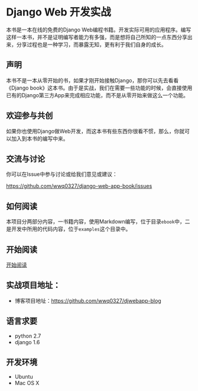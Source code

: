 # Django Web 开发实战

本书是一本在线的免费的Django Web编程书籍。开发实际可用的应用程序。编写这样一本书，并不是证明编写者能力有多强，而是想将自己所知的一点东西分享出来，分享过程也是一种学习，而暴露无知，更有利于我们自身的成长。

## 声明

本书不是一本从零开始的书，如果才刚开始接触Django，那你可以先去看看《Django book》这本书。由于是实战，我们在需要一些功能的时候，会直接使用已有的Django第三方App来完成相应功能，而不是从零开始来做这么一个功能。

## 欢迎参与共创

如果你也使用Django做Web开发，而这本书有些东西你很看不惯，那么，你就可以加入到本书的编写中来。

## 交流与讨论

你可以在Issue中参与讨论或给我们意见或建议：

<https://github.com/wwq0327/django-web-app-book/issues>

## 如何阅读

本项目分两部分内容，一书籍内容，使用Markdown编写，位于目录`ebook`中，二是开发中所用的代码内容，位于`examples`这个目录中。

## 开始阅读

[开始阅读](ebook/content.md)

## 实战项目地址：

- 博客项目地址：<https://github.com/wwq0327/djwebapp-blog>

## 语言求要

- python 2.7
- django 1.6

## 开发环境

- Ubuntu
- Mac OS X


